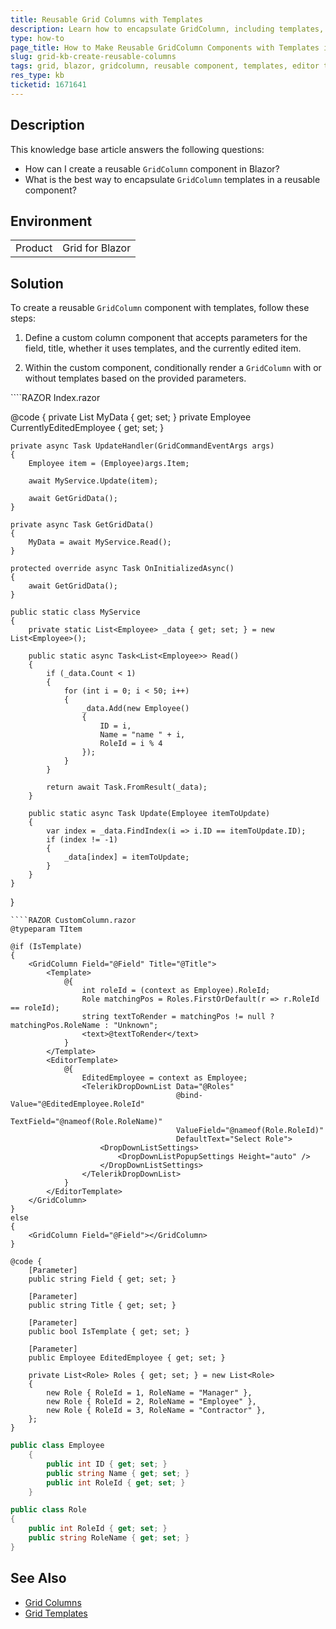 ```yaml
---
title: Reusable Grid Columns with Templates
description: Learn how to encapsulate GridColumn, including templates, into a reusable component for Telerik UI for Blazor Grid.
type: how-to
page_title: How to Make Reusable GridColumn Components with Templates in Blazor
slug: grid-kb-create-reusable-columns
tags: grid, blazor, gridcolumn, reusable component, templates, editor template
res_type: kb
ticketid: 1671641
---
```


## Description
This knowledge base article answers the following questions:
- How can I create a reusable `GridColumn` component in Blazor?
- What is the best way to encapsulate `GridColumn` templates in a reusable component?

## Environment
<table>
    <tbody>
	    <tr>
	    	<td>Product</td>
	    	<td>Grid for Blazor</td>
	    </tr>
    </tbody>
</table>

## Solution
To create a reusable `GridColumn` component with templates, follow these steps:

1. Define a custom column component that accepts parameters for the field, title, whether it uses templates, and the currently edited item.

2. Within the custom component, conditionally render a `GridColumn` with or without templates based on the provided parameters.

<div class="skip-repl"></div>
````RAZOR Index.razor
<TelerikGrid Data="@MyData" EditMode="@GridEditMode.Incell" Pageable="true" OnUpdate="@UpdateHandler">
    <GridColumns>
        <CustomColumn TItem="@Employee" Field="@(nameof(Employee.ID))"></CustomColumn>
        <CustomColumn TItem="@Employee" Field="@(nameof(Employee.Name))"></CustomColumn>
        <CustomColumn TItem="@Employee" EditedEmployee="@CurrentlyEditedEmployee" IsTemplate="@true" Field=@nameof(Employee.RoleId) Title="Position"></CustomColumn>
    </GridColumns>
</TelerikGrid>

@code {
    private List<Employee> MyData { get; set; }
    private Employee CurrentlyEditedEmployee { get; set; }

    private async Task UpdateHandler(GridCommandEventArgs args)
    {
        Employee item = (Employee)args.Item;

        await MyService.Update(item);

        await GetGridData();
    }

    private async Task GetGridData()
    {
        MyData = await MyService.Read();
    }

    protected override async Task OnInitializedAsync()
    {
        await GetGridData();
    }

    public static class MyService
    {
        private static List<Employee> _data { get; set; } = new List<Employee>();

        public static async Task<List<Employee>> Read()
        {
            if (_data.Count < 1)
            {
                for (int i = 0; i < 50; i++)
                {
                    _data.Add(new Employee()
                    {
                        ID = i,
                        Name = "name " + i,
                        RoleId = i % 4
                    });
                }
            }

            return await Task.FromResult(_data);
        }

        public static async Task Update(Employee itemToUpdate)
        {
            var index = _data.FindIndex(i => i.ID == itemToUpdate.ID);
            if (index != -1)
            {
                _data[index] = itemToUpdate;
            }
        }
    }
}
````
````RAZOR CustomColumn.razor
@typeparam TItem

@if (IsTemplate)
{
    <GridColumn Field="@Field" Title="@Title">
        <Template>
            @{
                int roleId = (context as Employee).RoleId;
                Role matchingPos = Roles.FirstOrDefault(r => r.RoleId == roleId);
                string textToRender = matchingPos != null ? matchingPos.RoleName : "Unknown";
                <text>@textToRender</text>
            }
        </Template>
        <EditorTemplate>
            @{
                EditedEmployee = context as Employee;
                <TelerikDropDownList Data="@Roles"
                                     @bind-Value="@EditedEmployee.RoleId"
                                     TextField="@nameof(Role.RoleName)"
                                     ValueField="@nameof(Role.RoleId)"
                                     DefaultText="Select Role">
                    <DropDownListSettings>
                        <DropDownListPopupSettings Height="auto" />
                    </DropDownListSettings>
                </TelerikDropDownList>
            }
        </EditorTemplate>
    </GridColumn>
}
else
{
    <GridColumn Field="@Field"></GridColumn>
}

@code {
    [Parameter]
    public string Field { get; set; }
    
    [Parameter]
    public string Title { get; set; }

    [Parameter]
    public bool IsTemplate { get; set; }

    [Parameter]
    public Employee EditedEmployee { get; set; }

    private List<Role> Roles { get; set; } = new List<Role>
    {
        new Role { RoleId = 1, RoleName = "Manager" },
        new Role { RoleId = 2, RoleName = "Employee" },
        new Role { RoleId = 3, RoleName = "Contractor" },
    };
}
````
````CS Employee.cs
public class Employee
    {
        public int ID { get; set; }
        public string Name { get; set; }
        public int RoleId { get; set; }
    }
````
````CS Role.cs
public class Role
{
    public int RoleId { get; set; }
    public string RoleName { get; set; }
}
````

## See Also

- [Grid Columns](slug:components/grid/columns/bound)
- [Grid Templates](slug:components/grid/features/templates)
